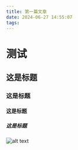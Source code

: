 ```yaml
---
title: 第一篇文章
date: 2024-06-27 14:55:07
tags:
---
```

# 测试
## 这是标题
### 这是标题
#### 这是标题
##### 这是标题
![alt text](images/第一次测试/image.png)